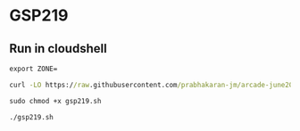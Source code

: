 # GSP219
## Run in cloudshell 
```cmd
export ZONE=

curl -LO https://raw.githubusercontent.com/prabhakaran-jm/arcade-june2024/master/Trivia-Week2/gsp219.sh

sudo chmod +x gsp219.sh

./gsp219.sh

```
